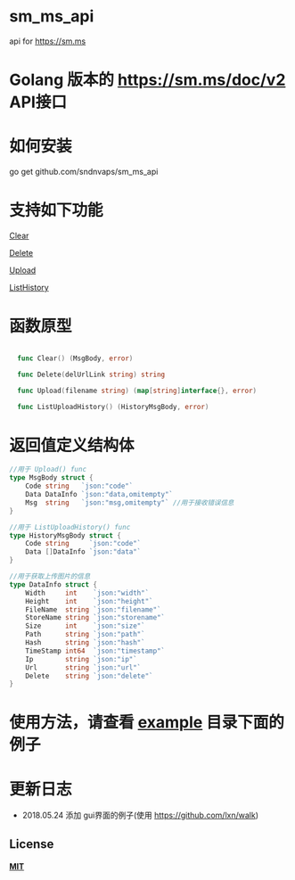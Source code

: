 # sm_ms_api
api for  https://sm.ms

# Golang 版本的 https://sm.ms/doc/v2 API接口

# 如何安装 

   go get github.com/sndnvaps/sm_ms_api


# 支持如下功能

 [Clear](example/clear_exp.go)

 [Delete](example/delete_exp.go)

 [Upload](example/upload_exp.go)

 [ListHistory](example/ListUploadHistory_exp.go)


# 函数原型

```go

  func Clear() (MsgBody, error)

  func Delete(delUrlLink string) string

  func Upload(filename string) (map[string]interface{}, error)

  func ListUploadHistory() (HistoryMsgBody, error)

```

# 返回值定义结构体

```go
//用于 Upload() func
type MsgBody struct {
	Code string   `json:"code"`
	Data DataInfo `json:"data,omitempty"`
	Msg  string   `json:"msg,omitempty"` //用于接收错误信息
}

//用于 ListUploadHistory() func
type HistoryMsgBody struct {
	Code string     `json:"code"`
	Data []DataInfo `json:"data"`
}

//用于获取上传图片的信息
type DataInfo struct {
	Width     int    `json:"width"`
	Height    int    `json:"height"`
	FileName  string `json:"filename"`
	StoreName string `json:"storename"`
	Size      int    `json:"size"`
	Path      string `json:"path"`
	Hash      string `json:"hash"`
	TimeStamp int64  `json:"timestamp"`
	Ip        string `json:"ip"`
	Url       string `json:"url"`
	Delete    string `json:"delete"`
}
```

 
# 使用方法，请查看 [example](example) 目录下面的例子

# 更新日志
   - 2018.05.24 添加 gui界面的例子(使用 https://github.com/lxn/walk)
   
## License
#### [MIT](https://sndnvaps.mit-license.org/2018)
